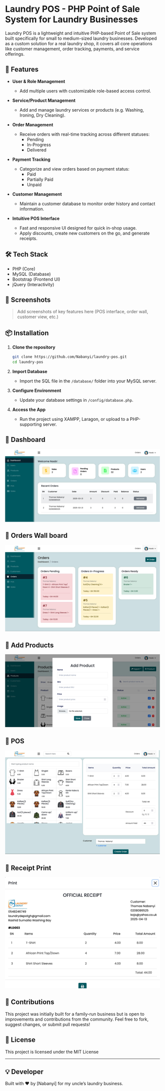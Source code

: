 # Laundry POS - PHP Point of Sale System for Laundry Businesses

Laundry POS is a lightweight and intuitive PHP-based Point of Sale system built specifically for small to medium-sized laundry businesses. Developed as a custom solution for a real laundry shop, it covers all core operations like customer management, order tracking, payments, and service offerings.

## 🚀 Features

- **User & Role Management**
  - Add multiple users with customizable role-based access control.

- **Service/Product Management**
  - Add and manage laundry services or products (e.g. Washing, Ironing, Dry Cleaning).

- **Order Management**
  - Receive orders with real-time tracking across different statuses:
    - Pending
    - In-Progress
    - Delivered

- **Payment Tracking**
  - Categorize and view orders based on payment status:
    - Paid
    - Partially Paid
    - Unpaid

- **Customer Management**
  - Maintain a customer database to monitor order history and contact information.

- **Intuitive POS Interface**
  - Fast and responsive UI designed for quick in-shop usage.
  - Apply discounts, create new customers on the go, and generate receipts.

## 🛠️ Tech Stack

- PHP (Core)
- MySQL (Database)
- Bootstrap (Frontend UI)
- jQuery (Interactivity)

## 📸 Screenshots

> Add screenshots of key features here (POS interface, order wall, customer view, etc.)

## 📦 Installation

1. **Clone the repository**
   ```bash
   git clone https://github.com/Nabanyi/laundry-pos.git
   cd laundry-pos
   ```

2. **Import Database**
   - Import the SQL file in the `/database/` folder into your MySQL server.

3. **Configure Environment**
   - Update your database settings in `/config/database.php`.

4. **Access the App**
   - Run the project using XAMPP, Laragon, or upload to a PHP-supporting server.

## 🚀 Dashboard
<img src="shot5.jpeg" alt="dashboard">

## 🚀 Orders Wall board
<img src="shot1.jpeg" alt="orders">

## 🚀 Add Products
<img src="shot4.jpeg" alt="add products">

## 🚀 POS
<img src="shot3.jpeg" alt="pos">

## 🚀 Receipt Print
<img src="shot2.jpeg" alt="pos">

## 🙌 Contributions

This project was initially built for a family-run business but is open to improvements and contributions from the community. Feel free to fork, suggest changes, or submit pull requests!

## 📄 License

This project is licensed under the MIT License

---

## 💡 Developer

Built with ❤️ by [Nabanyi] for my uncle’s laundry business.